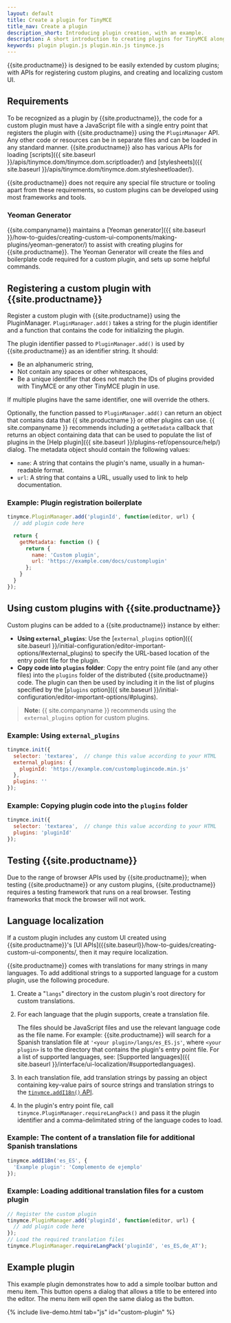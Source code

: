 ```yaml
---
layout: default
title: Create a plugin for TinyMCE
title_nav: Create a plugin
description_short: Introducing plugin creation, with an example.
description: A short introduction to creating plugins for TinyMCE along with an example plugin.
keywords: plugin plugin.js plugin.min.js tinymce.js
---
```


{{site.productname}} is designed to be easily extended by custom plugins; with APIs for registering custom plugins, and creating and localizing custom UI.

## Requirements

To be recognized as a plugin by {{site.productname}}, the code for a custom plugin must have a JavaScript file with a single entry point that registers the plugin with {{site.productname}} using the `PluginManager` API. Any other code or resources can be in separate files and can be loaded in any standard manner. {{site.productname}} also has various APIs for loading [scripts]({{ site.baseurl }}/apis/tinymce.dom/tinymce.dom.scriptloader/) and [stylesheets]({{ site.baseurl }}/apis/tinymce.dom/tinymce.dom.stylesheetloader/).

{{site.productname}} does not require any special file structure or tooling apart from these requirements, so custom plugins can be developed using most frameworks and tools.

### Yeoman Generator

{{site.companyname}} maintains a [Yeoman generator]({{ site.baseurl }}/how-to-guides/creating-custom-ui-components/making-plugins/yeoman-generator/) to assist with creating plugins for {{site.productname}}. The Yeoman Generator will create the files and boilerplate code required for a custom plugin, and sets up some helpful commands.

## Registering a custom plugin with {{site.productname}}

Register a custom plugin with {{site.productname}} using the PluginManager. `PluginManager.add()` takes a string for the plugin identifier and a function that contains the code for initializing the plugin.

The plugin identifier passed to `PluginManager.add()` is used by {{site.productname}} as an identifier string. It should:

- Be an alphanumeric string,
- Not contain any spaces or other whitespaces,
- Be a unique identifier that does not match the IDs of plugins provided with TinyMCE or any other TinyMCE plugin in use.

If multiple plugins have the same identifier, one will override the others.

Optionally, the function passed to `PluginManager.add()` can return an object that contains data that {{ site.productname }} or other plugins can use. {{ site.companyname }} recommends including a `getMetadata` callback that returns an object containing data that can be used to populate the list of plugins in the [Help plugin]({{ site.baseurl }}/plugins-ref/opensource/help/) dialog. The metadata object should contain the following values:

- `name`: A string that contains the plugin's name, usually in a human-readable format.
- `url`: A string that contains a URL, usually used to link to help documentation.

### Example: Plugin registration boilerplate

```js
tinymce.PluginManager.add('pluginId', function(editor, url) {
  // add plugin code here

  return {
    getMetadata: function () {
      return {
        name: 'Custom plugin',
        url: 'https://example.com/docs/customplugin'
      };
    }
  }
});
```

## Using custom plugins with {{site.productname}}

Custom plugins can be added to a {{site.productname}} instance by either:

- **Using `external_plugins`**: Use the [`external_plugins` option]({{ site.baseurl }}/initial-configuration/editor-important-options/#external_plugins) to specify the URL-based location of the entry point file for the plugin.
- **Copy code into `plugins` folder**: Copy the entry point file (and any other files) into the `plugins` folder of the distributed {{site.productname}} code. The plugin can then be used by including it in the list of plugins specified by the [`plugins` option]({{ site.baseurl }}/initial-configuration/editor-important-options/#plugins).

> **Note:** {{ site.companyname }} recommends using the `external_plugins` option for custom plugins.

### Example: Using `external_plugins`

```js
tinymce.init({
  selector: 'textarea',  // change this value according to your HTML
  external_plugins: {
    pluginId: 'https://example.com/customplugincode.min.js'
  },
  plugins: ''
});
```

### Example: Copying plugin code into the `plugins` folder

```js
tinymce.init({
  selector: 'textarea',  // change this value according to your HTML
  plugins: 'pluginId'
});
```

## Testing {{site.productname}}

Due to the range of browser APIs used by {{site.productname}}; when testing {{site.productname}} or any custom plugins, {{site.productname}} requires a testing framework that runs on a real browser. Testing frameworks that mock the browser will not work.

## Language localization

If a custom plugin includes any custom UI created using {{site.productname}}'s [UI APIs]({{site.baseurl}}/how-to-guides/creating-custom-ui-components/, then it may require localization.

{{site.productname}} comes with translations for many strings in many languages. To add additional strings to a supported language for a custom plugin, use the following procedure.

1. Create a "`langs`" directory in the custom plugin's root directory for custom translations.
2. For each language that the plugin supports, create a translation file.

    The files should be JavaScript files and use the relevant language code as the file name. For example: {{site.productname}} will search for a Spanish translation file at `'<your plugin>/langs/es_ES.js'`, where `<your plugin>` is to the directory that contains the plugin's entry point file. For a list of supported languages, see: [Supported languages]({{ site.baseurl }}/interface/ui-localization/#supportedlanguages).

2. In each translation file, add translation strings by passing an object containing key-value pairs of source strings and translation strings to the [`tinymce.addI18n()` API]({{site.baseurl}}/apis/tinymce/root_tinymce/#addi18n).
3. In the plugin's entry point file, call `tinymce.PluginManager.requireLangPack()` and pass it the plugin identifier and a comma-delimitated string of the language codes to load.

### Example: The content of a translation file for additional Spanish translations

```js
tinymce.addI18n('es_ES', {
  'Example plugin': 'Complemento de ejemplo'
});
```

### Example: Loading additional translation files for a custom plugin

```js
// Register the custom plugin
tinymce.PluginManager.add('pluginId', function(editor, url) {
  // add plugin code here
});
// Load the required translation files
tinymce.PluginManager.requireLangPack('pluginId', 'es_ES,de_AT');
```

## Example plugin

This example plugin demonstrates how to add a simple toolbar button and menu item. This button opens a dialog that allows a title to be entered into the editor. The menu item will open the same dialog as the button.

{% include live-demo.html tab="js" id="custom-plugin" %}
